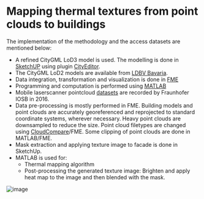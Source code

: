 # Mapping thermal textures from point clouds to buildings

The implementation of the methodology and the access datasets are mentioned below:
* A refined CityGML LoD3 model is used. The modelling is done in [SketchUP](https://www.sketchup.com/) using plugin [CityEditor](https://www.3dis.de/cityeditor/).
* The CityGML LoD2 models are available from [LDBV Bavaria](https://geodaten.bayern.de/opengeodata/).
* Data integration, transformation and visualization is done in [FME](https://docs.safe.com/fme/html/FME_Desktop_Documentation/FME_Desktop/Welcome_to_FME_Workbench.htm)
* Programming and computation is performed using [MATLAB](https://mathworks.com/products/matlab.html)
* Mobile laserscanner pointcloud [datasets](https://www.iosb.fraunhofer.de/en/competences/image-exploitation/object-recognition/3d-data/datasets/tum-mls-2016.html) are recorded by Fraunhofer IOSB in 2016.
* Data pre-processing is mostly performed in FME. Building models and point clouds are accurately georeferenced and reprojected to standard coordinate systems, wherever necessary. Heavy point clouds are downsampled to reduce the size. Point cloud filetypes are changed using [CloudCompare](https://www.cloudcompare.org/main.html)/FME. Some clipping of point clouds are done in MATLAB/FME.
* Mask extraction and applying texture image to facade is done in SketchUp.
* MATLAB is used for:
   - Thermal mapping algorithm
   - Post-processing the generated texture image: Brighten and apply heat map to the image and then blended with the mask.



![image](https://user-images.githubusercontent.com/41157506/221952829-9c800165-3701-4cd2-b9b9-fb365944055e.png)
